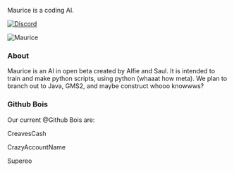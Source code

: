 Maurice is a coding AI.

[![Discord](https://img.shields.io/badge/discord-join%20chat-brightgreen.svg)](https://discord.gg/tCUy235)

![Maurice](https://media.discordapp.net/attachments/458293609188294667/688374887664058373/LogoReal.png?width=388&height=406)

### About
Maurice is an AI in open beta created by Alfie and Saul. It is intended to train and make python scripts, using python (whaaat how meta).
We plan to branch out to Java, GMS2, and maybe construct whooo knowwws?

### Github Bois
Our current @Github Bois are:

CreavesCash

CrazyAccountName

Supereo
